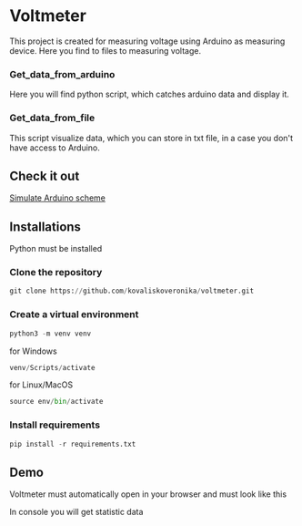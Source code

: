 # Voltmeter

This project is created for measuring voltage using Arduino as measuring device. Here you find to files to measuring voltage.

### Get_data_from_arduino

Here you will find python script, which catches arduino data and display it.

### Get_data_from_file

This script visualize data, which you can store in txt file, in a case you don't have access to Arduino.

## Check it out

[Simulate Arduino scheme](https://wokwi.com/projects/376382958568751105)

## Installations
Python must be installed

### Clone the repository
```python
git clone https://github.com/kovaliskoveronika/voltmeter.git
```
### Create a virtual environment
```python
python3 -m venv venv
```
for Windows
```python
venv/Scripts/activate
```
for Linux/MacOS
```python
source env/bin/activate
```
### Install requirements
```python
pip install -r requirements.txt
```

## Demo

Voltmeter must automatically open in your browser and must look like this

In console you will get statistic data
